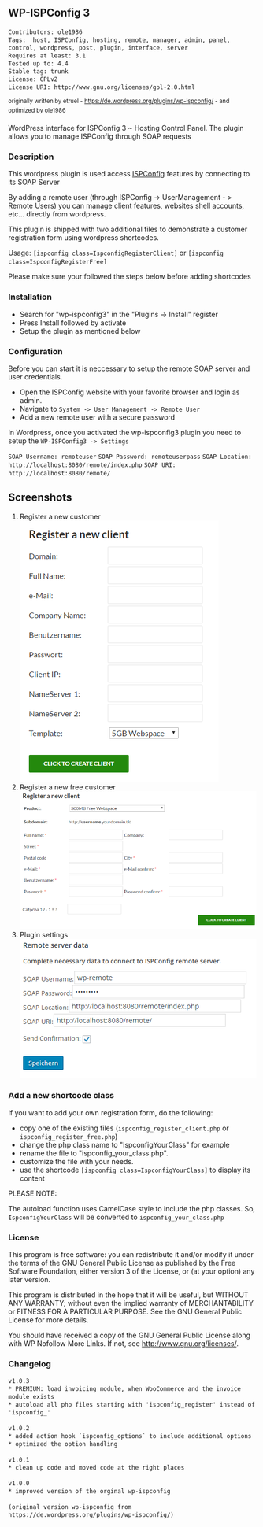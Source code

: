 ## WP-ISPConfig 3
```
Contributors: ole1986
Tags:  host, ISPConfig, hosting, remote, manager, admin, panel, control, wordpress, post, plugin, interface, server
Requires at least: 3.1
Tested up to: 4.4
Stable tag: trunk
License: GPLv2
License URI: http://www.gnu.org/licenses/gpl-2.0.html
```
<sup>originally written by etruel - https://de.wordpress.org/plugins/wp-ispconfig/ -  and optimized by ole1986</sup>

WordPress interface for ISPConfig 3 ~ Hosting Control Panel.  The plugin allows you to manage ISPConfig through SOAP requests

### Description

This wordpress plugin is used access [ISPConfig](http://www.ispconfig.org) features by connecting to its SOAP Server

By adding a remote user (through ISPConfig -> UserManagement - > Remote Users) you can manage client features, websites shell accounts, etc... directly from wordpress.

This plugin is shipped with two additional files to demonstrate a customer registration form using wordpress shortcodes.

Usage: `[ispconfig class=IspconfigRegisterClient]` or `[ispconfig class=IspconfigRegisterFree]`

Please make sure your followed the steps below before adding shortcodes

### Installation

* Search for "wp-ispconfig3" in the "Plugins -> Install" register
* Press Install followed by activate
* Setup the plugin as mentioned below 

### Configuration

Before you can start it is neccessary to setup the remote SOAP server and user credentials.

* Open the ISPConfig website with your favorite browser and login as admin.
* Navigate to `System -> User Management -> Remote User`
* Add a new remote user with a secure password

In Wordpress, once you activated the wp-ispconfig3 plugin you need to setup the `WP-ISPConfig3 -> Settings` 

`SOAP Username: remoteuser`
`SOAP Password: remoteuserpass`
`SOAP Location: http://localhost:8080/remote/index.php`
`SOAP URI: http://localhost:8080/remote/`

## Screenshots

1. Register a new customer <br /> ![Register a new customer](img/screenshot-1.png "Register a new customer") 
2. Register a new free customer <br /> ![Register a new free customer](img/screenshot-2.png "Register a new free customer") 
3. Plugin settings <br /> ![Display plugin settings](img/screenshot-3.png "Display plugin settings") 

### Add a new shortcode class

If you want to add your own registration form, do the following:

* copy one of the existing files (`ispconfig_register_client.php` or `ispconfig_register_free.php`)
* change the php class name to "IspconfigYourClass" for example
* rename the file to "ispconfig_your_class.php".
* customize the file with your needs.
* use the shortcode `[ispconfig class=IspconfigYourClass]` to display its content

PLEASE NOTE:

The autoload function uses CamelCase style to include the php classes. So, `IspconfigYourClass` will be converted to `ispconfig_your_class.php`

### License

This program is free software: you can redistribute it and/or modify it under the terms of the GNU General Public License as published by the Free Software Foundation, either version 3 of the License, or (at your option) any later version.

This program is distributed in the hope that it will be useful, but WITHOUT ANY WARRANTY; without even the implied warranty of MERCHANTABILITY or FITNESS FOR A PARTICULAR PURPOSE. See the GNU General Public License for more details.

You should have received a copy of the GNU General Public License along with WP Nofollow More Links. If not, see <http://www.gnu.org/licenses/>.

### Changelog

```
v1.0.3
* PREMIUM: load invoicing module, when WooCommerce and the invoice module exists
* autoload all php files starting with 'ispconfig_register' instead of 'ispconfig_'

v1.0.2
* added action hook `ispconfig_options` to include additional options
* optimized the option handling

v1.0.1
* clean up code and moved code at the right places

v1.0.0
* improved version of the orginal wp-ispconfig

(original version wp-ispconfig from https://de.wordpress.org/plugins/wp-ispconfig/)
```

